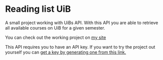 # Reading list UiB

A small project working with UiBs API. With this API you are able to retrieve all available courses on UiB for a given semester.

You can check out the working project on [my site](https://folk.uib.no/zib007/)

This API requires you to have an API key. If you want to try the project out yourself you can [get a key by generating one from this link.](https://dataapi.app.uib.no/?lang=en)


